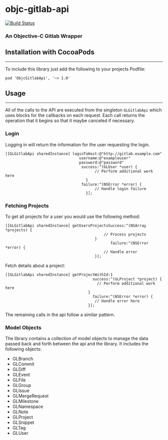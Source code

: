 objc-gitlab-api
===============

[![Build Status](https://travis-ci.org/Indatus/objc-gitlab-api.png?branch=master)](https://travis-ci.org/Indatus/objc-gitlab-api)

### An Objective-C Gitlab Wrapper

## Installation with CocoaPods

<hr/>

To include this library just add the following to your projects Podfile:

```
pod 'ObjcGitlabApi', '~> 1.0'
```

## Usage

<hr/>

All of the calls to the API are executed from the singleton `GLGitlabApi` which uses blocks for the callbacks on each request.  Each call returns the operation that it begins so that it maybe canceled if necessary.

### Login

Logging in will return the information for the user requesting the login. 

```objc
[[GLGitlabApi sharedInstance] loginToHost:@"http://gitlab.example.com"
								 username:@"exampleuser"
				 				 password:@"password"
				  				  success:^(GLUser *user) {
									  	// Perform additional work here
									}
								  failure:^(NSError *error) {
								  		// Handle login failure
				  					}];
```

### Fetching Projects

To get all projects for a user you would use the following method:

```objc
[[GLGitlabApi sharedInstance] getUsersProjectsSuccess:^(NSArray *projects) {
											// Process projects
										}
					       				       failure:^(NSError *error) {
											// Handle error
										}];
```

Fetch details about a project:

```objc
[[GLGitlabApi sharedInstance] getProjectWithId:1
  	                                   success:^(GLProject *project) {
		                                 // Perform additional work here
        		                     }
                	                   failure:^(NSError *error) {
                                 		// Handle error here
		                             }];
```

The remaining calls in the api follow a similar pattern.

### Model Objects

The library contains a collection of model objects to manage the data passed back and forth between the api and the library.  It includes the following objects:

- GLBranch
- GLCommit
- GLDiff
- GLEvent
- GLFile
- GLGroup
- GLIssue
- GLMergeRequest
- GLMilestone
- GLNamespace
- GLNote
- GLProject
- GLSnippet
- GLTag
- GLUser
